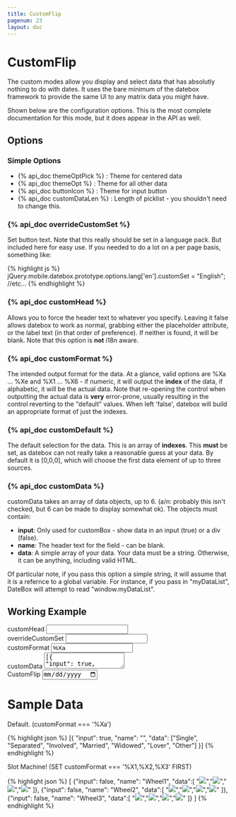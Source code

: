```yaml
---
title: CustomFlip
pagenum: 23
layout: doc
---
```


<script type="text/javascript">
	var selectdata = ['Single', 'Separated', 'Involved', 'Married', 'Widowed', 'Lover', 'Other'];
	jQuery.extend(jQuery.mobile.datebox.prototype.options, {
		'customData': [{
			'input': true,
			'name': '',
			'data': selectdata
		}],
		"customDefault": [0,0,0],
		"useNewStyle": true,
		"enablePopup": false,
		"useFocus": true,
		"useHeader": true,
		"customFormat": "%Xa",
	});
	jQuery.extend(jQuery.mobile, { ajaxEnabled: false });
</script>


# CustomFlip

The custom modes allow you display and select data that has absolutly nothing to 
do with dates.  It uses the bare minimum of the datebox framework to provide the 
same UI to any matrix data you might have.

Shown below are the configuration options.  This is the most complete 
documentation for this mode, but it does appear in the API as well.

## Options

### Simple Options

 - {% api_doc themeOptPick %} : Theme for centered data
 - {% api_doc themeOpt %} : Theme for all other data
 - {% api_doc buttonIcon %} : Theme for input button
 - {% api_doc customDataLen %} : Length of picklist - you shouldn't need to change this.

### {% api_doc overrideCustomSet %}

Set button text.  Note that this really should be set in a language pack.  But 
included here for easy use. If you needed to do a lot on a per page basis, 
something like:

{% highlight js %}
jQuery.mobile.datebox.prototype.options.lang['en'].customSet = "English"; //etc...
{% endhighlight %}
	
### {% api_doc customHead %}

Allows you to force the header text to whatever you specify.  Leaving it false 
allows datebox to work as normal, grabbing either the placeholder attribute, or 
the label text (in that order of preference).  If neither is found, it will be 
blank. Note that this option is **not** i18n aware.

### {% api_doc customFormat %}

The intended output format for the data.  At a glance, valid options are %Xa ... %Xe 
and %X1 ... %X6 - if numeric, it will output the **index** of the data, if 
alphabetic, it will be the actual data.  Note that re-opening the control when 
outputting the actual data is **very** error-prone, usually resulting in the 
control reverting to the "default" values. When left 'false', datebox will build 
an appropriate format of just the indexes.

### {% api_doc customDefault %}

The default selection for the data.  This is an array of **indexes**.  This 
**must** be set, as datebox can not really take a reasonable guess at your data.
By default it is [0,0,0], which will choose the first data element of up to 
three sources.

### {% api_doc customData %}

customData takes an array of data objects, up to 6. (a/n: probably this isn't 
checked, but 6 can be made to display somewhat ok).  The objects must contain:

 - **input**: Only used for customBox - show data in an input (true) or a div (false).
 - **name**: The header text for the field - can be blank.
 - **data**: A simple array of your data. Your data must be a string. Otherwise, it can be anything, including valid HTML.
 
 Of particular note, if you pass this option a simple string, it will assume that 
 it is a refernce to a global variable.  For instance, if you pass in "myDataList",
 DateBox will attempt to read "window.myDataList".

## Working Example

<div class="ui-field-contain">
	<label for="headd">customHead</label>
	<input type="text" id="headd" class="demopick" data-link="cf" data-opt="customHead">
</div>
<div class="ui-field-contain">
	<label for="setd">overrideCustomSet</label>
	<input type="text" id="setd" class="demopick" data-link="cf" data-opt="overrideCustomSet">
</div>
<div class="ui-field-contain">
	<label for="setf">customFormat</label>
	<input type="text" id="setf" class="demopick" data-link="cf" data-opt="customFormat" value="%Xa">
</div>
<div class="ui-field-contain">
	<label for="dat">customData</label>
	<textarea id="dat" class="demopick" data-link="cf" data-opt="customData">[{
"input": true,
"name": "",
"data": ["Single", "Separated", "Involved", "Married", "Widowed", "Lover", "Other"]
}]</textarea>
</div>
		
<div class="ui-field-contain">
	<label for="cf">CustomFlip</label>
	<input name="cf" type="date" data-role="datebox" id="cf" data-options='{"mode": "customflip"}' />
</div>

# Sample Data

Default.  (customFormat === '%Xa')

{% highlight json %}
[{
  "input": true,
  "name": "",
  "data": ["Single", "Separated", "Involved", "Married", "Widowed", "Lover", "Other"]
}]
{% endhighlight %}

Slot Machine! (SET customFormat === '%X1,%X2,%X3' FIRST)

{% highlight json %}
[
  {"input": false, "name": "Wheel1", "data":[
    "<img src='../img/slot1.png'>","<img src='../img/slot2.png'>","<img src='../img/slot3.png'>","<img src='../img/slot4.png'>"
  ]},
  {"input": false, "name": "Wheel2", "data":[
    "<img src='../img/slot1.png'>","<img src='../img/slot2.png'>","<img src='../img/slot3.png'>","<img src='../img/slot4.png'>"
  ]},
  {"input": false, "name": "Wheel3", "data":[
    "<img src='../img/slot1.png'>","<img src='../img/slot2.png'>","<img src='../img/slot3.png'>","<img src='../img/slot4.png'>"
  ]}
]
{% endhighlight %}
